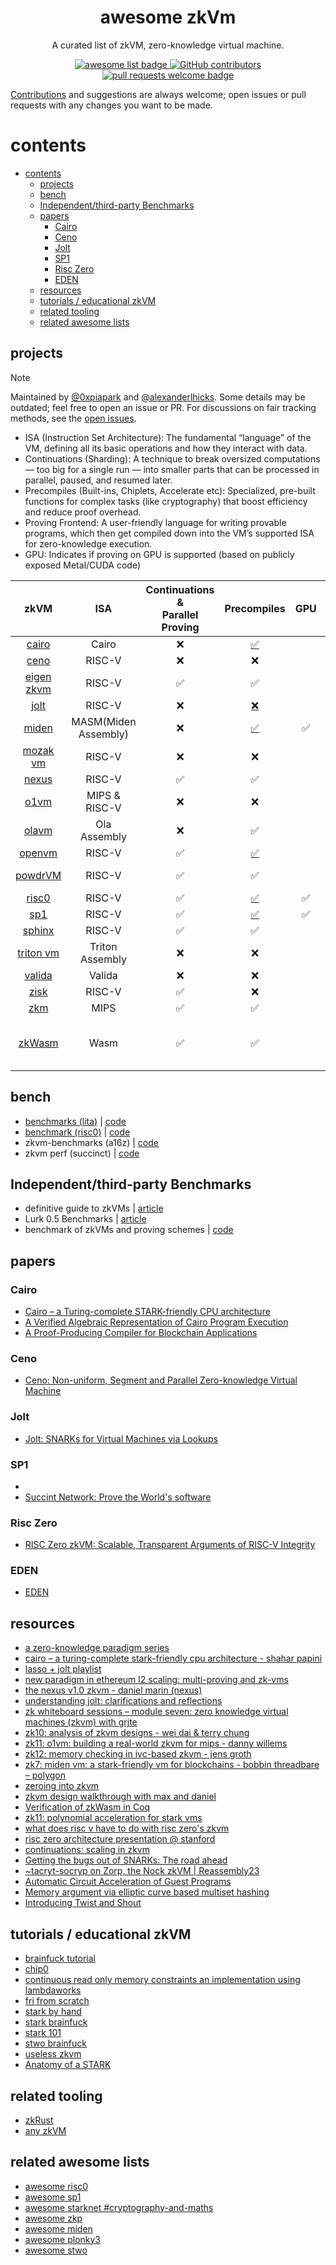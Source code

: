 <div align="center">
  <h1 align="center">awesome zkVm</h1>

A curated list of zkVM, zero-knowledge virtual machine.

  <p align="center">
    <a href="https://github.com/sindresorhus/awesome">
      <img alt="awesome list badge" src="https://cdn.rawgit.com/sindresorhus/awesome/d7305f38d29fed78fa85652e3a63e154dd8e8829/media/badge.svg">
    </a>
    <a href="https://github.com/rkdud007/awesome-zkvm/graphs/contributors">
      <img alt="GitHub contributors" src="https://img.shields.io/github/contributors/rkdud007/awesome-zkvm">
    </a>
    <a href="http://makeapullrequest.com">
      <img alt="pull requests welcome badge" src="https://img.shields.io/badge/PRs-welcome-brightgreen.svg?style=flat">
    </a>
  </p>

</div>

[Contributions](./CONTRIBUTING.md) and suggestions are always welcome; open issues or pull requests with any changes you want to be made.

# contents

- [contents](#contents)
  - [projects](#projects)
  - [bench](#bench)
  - [Independent/third-party Benchmarks](#independentthird-party-benchmarks)
  - [papers](#papers)
    - [Cairo](#cairo)
    - [Ceno](#ceno)
    - [Jolt](#jolt)
    - [SP1](#sp1)
    - [Risc Zero](#risc-zero)
    - [EDEN](#eden)
  - [resources](#resources)
  - [tutorials / educational zkVM](#tutorials--educational-zkvm)
  - [related tooling](#related-tooling)
  - [related awesome lists](#related-awesome-lists)

## projects

> [!NOTE]  
> Maintained by [@0xpiapark](https://x.com/0xpiapark) and [@alexanderlhicks](https://x.com/alexanderlhicks). Some details may be outdated; feel free to open an issue or PR. For discussions on fair tracking methods, see the [open issues](https://github.com/rkdud007/awesome-zkvm/issues).

- ISA (Instruction Set Architecture): The fundamental “language” of the VM, defining all its basic operations and how they interact with data.
- Continuations (Sharding): A technique to break oversized computations — too big for a single run — into smaller parts that can be processed in parallel, paused, and resumed later.
- Precompiles (Built-ins, Chiplets, Accelerate etc): Specialized, pre-built functions for complex tasks (like cryptography) that boost efficiency and reduce proof overhead.
- Proving Frontend: A user-friendly language for writing provable programs, which then get compiled down into the VM’s supported ISA for zero-knowledge execution.
- GPU: Indicates if proving on GPU is supported (based on publicly exposed Metal/CUDA code)

|                               zkVM                                |         ISA          | Continuations & <br> Parallel Proving |    Precompiles                                                                    |        GPU         |          Proving Frontend           |
| :---------------------------------------------------------------: | :------------------: | :-----------------------------------: | :-------------------------------------------------------------------------------: | :----------------: | :---------------------------------: |
|         [cairo](https://github.com/lambdaclass/cairo-vm)          |        Cairo         |                  :x:                  | [:white_check_mark:](https://book.cairo-lang.org/ch204-02-builtins-list.html)     |                    |                Cairo                |
|            [ceno](https://github.com/scroll-tech/ceno)            |        RISC-V        |                  :x:                  |        :x:                                                                        |                    |                Rust                 |
|      [eigen zkvm](https://github.com/0xEigenLabs/eigen-zkvm)      |        RISC-V        |          :white_check_mark:           | :white_check_mark:                                                                |                    |                Rust                 |
|               [jolt](https://github.com/a16z/jolt)                |        RISC-V        |                  :x:                  | [:x:](https://jolt.a16zcrypto.com/future/precompiles.html)                        |                    |                Rust                 |
|        [miden](https://github.com/0xPolygonMiden/miden-vm)        | MASM(Miden Assembly) |                  :x:                  | [:white_check_mark:](https://0xpolygonmiden.github.io/miden-vm/design/chiplets/main.html)                                                                | :white_check_mark: |             Rust, Wasm              |
|          [mozak vm](https://github.com/0xmozak/mozak-vm)          |        RISC-V        |                  :x:                  |        :x:                                                                        |                    |                Rust                 |
|         [nexus](https://github.com/nexus-xyz/nexus-zkvm)          |        RISC-V        |          :white_check_mark:           | :white_check_mark:                                                                |                    |                Rust                 |
| [o1vm](https://github.com/o1-labs/proof-systems/tree/master/o1vm) |    MIPS & RISC-V     |                  :x:                  |        :x:                                                                        |                    |                Rust                 |
|              [olavm](https://github.com/Sin7Y/olavm)              |     Ola Assembly     |                  :x:                  | :white_check_mark:                                                                |                    |            Ola Assembly             |
|          [openvm](https://github.com/openvm-org/openvm)           |        RISC-V        |          :white_check_mark:           | [:white_check_mark:](https://book.openvm.dev/custom-extensions/overview.html)     |                    |                Rust                 |
|          [powdrVM](https://github.com/powdr-labs/powdr)           |        RISC-V        |          :white_check_mark:           | :white_check_mark:                                                                |                    |          Rust, Powdr, PIL           |
|              [risc0](https://github.com/risc0/risc0)              |        RISC-V        |          :white_check_mark:           | [:white_check_mark:](https://dev.risczero.com/api/zkvm/precompiles)               | :white_check_mark: |                Rust                 |
|            [sp1](https://github.com/succinctlabs/sp1)             |        RISC-V        |          :white_check_mark:           | [:white_check_mark:](https://docs.succinct.xyz/docs/writing-programs/precompiles) | :white_check_mark: |                Rust                 |
|       [sphinx](https://github.com/argumentcomputer/sphinx)        |        RISC-V        |          :white_check_mark:           | :white_check_mark:                                                                |                    |                Rust                 |
|        [triton vm](https://github.com/TritonVM/triton-vm)         |   Triton Assembly    |                  :x:                  |        :x:                                                                        |                    |           Triton Assembly           |
|          [valida](https://github.com/valida-xyz/valida)           |        Valida        |                  :x:                  |        :x:                                                                        |                    |               Rust, C               |
|          [zisk](https://github.com/0xPolygonHermez/zisk)          |        RISC-V        |          :white_check_mark:           |        :x:                                                                        |                    |                 PIL                 |
|               [zkm](https://github.com/zkMIPS/zkm)                |         MIPS         |          :white_check_mark:           | :white_check_mark:                                                                |                    |              Rust, Go               |
|         [zkWasm](https://github.com/DelphinusLab/zkWasm)          |         Wasm         |          :white_check_mark:           | :white_check_mark:                                                                |                    | C, C++, rust, etc (wasm compilable) |

## bench

- [benchmarks (lita)](https://lita.gitbook.io/lita-documentation/architecture/benchmarks) | [code](https://github.com/lita-xyz/benchmarks)
- [benchmark (risc0)](https://reports.risczero.com/benchmarks/Linux-cpu) | [code](https://github.com/risc0/risc0/tree/main/benchmarks)
- zkvm-benchmarks (a16z) | [code](https://github.com/a16z/zkvm-benchmarks)
- zkvm perf (succinct) | [code](https://github.com/succinctlabs/zkvm-perf)

## Independent/third-party Benchmarks

- definitive guide to zkVMs | [article](http://mirror.xyz/stackrlabs.eth/jEBSBZtKEiMiTrRIGMCxN7n6r7al-vi25lmrnD610W4)
- Lurk 0.5 Benchmarks | [article](https://argument.xyz/blog/perf-2024/)
- benchmark of zkVMs and proving schemes | [code](https://github.com/babybear-labs/benchmark)

## papers

### Cairo

- [Cairo – a Turing-complete STARK-friendly CPU architecture](https://eprint.iacr.org/2021/1063.pdf)
- [A Verified Algebraic Representation of Cairo Program Execution](https://dl.acm.org/doi/pdf/10.1145/3497775.3503675)
- [A Proof-Producing Compiler for Blockchain Applications](https://drops.dagstuhl.de/storage/00lipics/lipics-vol268-itp2023/LIPIcs.ITP.2023.7/LIPIcs.ITP.2023.7.pdf)

### Ceno

- [Ceno: Non-uniform, Segment and Parallel Zero-knowledge Virtual Machine](https://eprint.iacr.org/2024/387.pdf)

### Jolt

- [Jolt: SNARKs for Virtual Machines via Lookups](https://eprint.iacr.org/2023/1217.pdf)

### SP1

- [](https://github.com/succinctlabs/sp1/blob/5c8a50e08b48d22b88471f39f9cc45947ca3bf5c/book/static/SP1_Turbo_Memory_Argument.pdf)
- [Succint Network: Prove the World's software](https://www.provewith.us/)

### Risc Zero

- [RISC Zero zkVM: Scalable, Transparent Arguments of RISC-V Integrity](https://dev.risczero.com/proof-system-in-detail.pdf)

### EDEN

- [EDEN](https://eprint.iacr.org/2023/1021.pdf)

## resources

- [a zero-knowledge paradigm series](https://www.lita.foundation/blog/zero-knowledge-paradigm-zkvm)
- [cairo – a turing-complete stark-friendly cpu architecture - shahar papini](https://www.youtube.com/watch?v=vVgHL5vpJxY&t=33s)
- [lasso + jolt playlist](https://youtube.com/playlist?list=PLjQ9HCQMu_8xjOEM_vh5p26ODtr-mmGxO&si=Uega8IMg_J8kNaa8)
- [new paradigm in ethereum l2 scaling: multi-proving and zk-vms](https://www.mikkoikola.com/blog/2023/12/11/new-paradigm-in-ethereum-l2-scaling-multi-proving-and-zk-vms)
- [the nexus v1.0 zkvm - daniel marin (nexus)](https://www.youtube.com/watch?v=UtzFOwQp8n4)
- [understanding jolt: clarifications and reflections](https://a16zcrypto.com/posts/article/understanding-jolt-clarifications-and-reflections/)
- [zk whiteboard sessions – module seven: zero knowledge virtual machines (zkvm) with grjte](https://www.youtube.com/watch?v=GRFPGJW0hic)
- [zk10: analysis of zkvm designs - wei dai & terry chung](https://www.youtube.com/watch?v=tWJZX-WmbeY&t=325s)
- [zk11: o1vm: building a real-world zkvm for mips - danny willems](https://www.youtube.com/watch?v=HDH2KXRAxAc)
- [zk12: memory checking in ivc-based zkvm - jens groth](https://www.youtube.com/watch?v=kzSYNFh4uQ0&list=PLothk45x3HC9Oz4f3e9-OoYUEytfHWCl5)
- [zk7: miden vm: a stark-friendly vm for blockchains - bobbin threadbare – polygon](https://www.youtube.com/watch?v=81UAaiIgIYA&t=803s)
- [zeroing into zkvm](https://taiko.mirror.xyz/e_5GeGGFJIrOxqvXOfzY6HmWcRjCjRyG0NQF1zbNpNQ)
- [zkvm design walkthrough with max and daniel](https://www.youtube.com/watch?v=aobrJ-zTcAU)
- [Verification of zkWasm in Coq](https://github.com/CertiKProject/zkwasm-fv)
- [zk11: polynomial acceleration for stark vms](https://www.youtube.com/watch?v=R07ina4k7hg)
- [what does risc v have to do with risc zero's zkvm](https://www.youtube.com/watch?v=11DIflEwx50)
- [risc zero architecture presentation @ stanford](https://www.youtube.com/watch?v=RtGk6967PC4)
- [continuations: scaling in zkvm](https://www.youtube.com/watch?v=h1qWnf-M5lo)
- [Getting the bugs out of SNARKs: The road ahead](https://a16zcrypto.com/posts/article/getting-bugs-out-of-snarks/)
- [~tacryt-socryp on Zorp, the Nock zkVM | Reassembly23](https://www.youtube.com/watch?v=zD45V6GAD00)
- [Automatic Circuit Acceleration of Guest Programs](https://www.powdr.org/blog/auto-acc-circuits)
- [Memory argument via elliptic curve based multiset hashing](https://github.com/succinctlabs/sp1/blob/5c8a50e08b48d22b88471f39f9cc45947ca3bf5c/book/static/SP1_Turbo_Memory_Argument.pdf)
- [Introducing Twist and Shout](https://a16zcrypto.com/posts/article/introducing-twist-and-shout/)

## tutorials / educational zkVM

- [brainfuck tutorial](https://neptune.cash/learn/brainfuck-tutorial/)
- [chip0](https://github.com/shuklaayush/chip0)
- [continuous read only memory constraints an implementation using lambdaworks](https://blog.lambdaclass.com/continuous-read-only-memory-constraints-an-implementation-using-lambdaworks/)
- [fri from scratch](https://blog.lambdaclass.com/how-to-code-fri-from-scratch/)
- [stark by hand](https://dev.risczero.com/proof-system/stark-by-hand)
- [stark brainfuck](https://aszepieniec.github.io/stark-brainfuck/)
- [stark 101](https://starkware.co/stark-101/)
- [stwo brainfuck](https://github.com/kkrt-labs/stwo-brainfuck)
- [useless zkvm](https://github.com/armanthepythonguy/Useless-ZKVM)
- [Anatomy of a STARK](https://aszepieniec.github.io/stark-anatomy/)
  
## related tooling

- [zkRust](https://github.com/yetanotherco/zkRust)
- [any zkVM](https://github.com/MatteoMer/any-zkvm)

## related awesome lists

- [awesome risc0](https://github.com/inversebrah/awesome-risc0)
- [awesome sp1](https://github.com/gakonst/awesome-sp1)
- [awesome starknet #cryptography-and-maths](https://github.com/keep-starknet-strange/awesome-starknet?tab=readme-ov-file#cryptography-and-maths)
- [awesome zkp](https://github.com/matter-labs/awesome-zero-knowledge-proofs)
- [awesome miden](https://github.com/phklive/awesome-miden)
- [awesome plonky3](https://github.com/Plonky3/awesome-plonky3)
- [awesome stwo](https://github.com/keep-starknet-strange/awesome-stwo)
